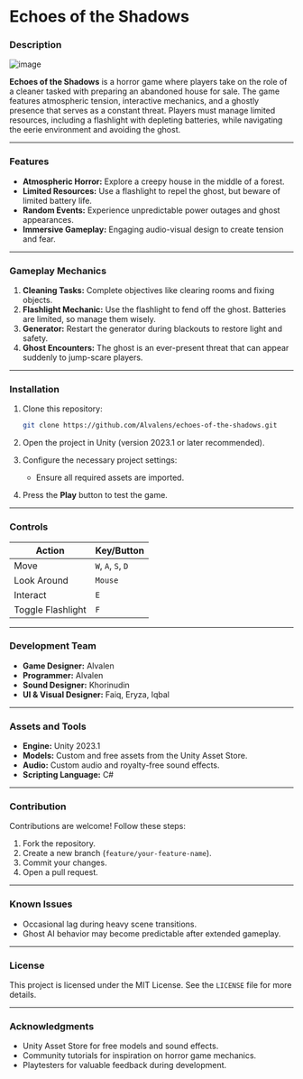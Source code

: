 # Echoes of the Shadows

### Description

![image](https://github.com/user-attachments/assets/07088720-7577-43b9-89c9-451da42cd86d)

**Echoes of the Shadows** is a horror game where players take on the role of a cleaner tasked with preparing an abandoned house for sale. The game features atmospheric tension, interactive mechanics, and a ghostly presence that serves as a constant threat. Players must manage limited resources, including a flashlight with depleting batteries, while navigating the eerie environment and avoiding the ghost.

---

### Features

- **Atmospheric Horror:** Explore a creepy house in the middle of a forest.
- **Limited Resources:** Use a flashlight to repel the ghost, but beware of limited battery life.
- **Random Events:** Experience unpredictable power outages and ghost appearances.
- **Immersive Gameplay:** Engaging audio-visual design to create tension and fear.

---

### Gameplay Mechanics

1. **Cleaning Tasks:** Complete objectives like clearing rooms and fixing objects.
2. **Flashlight Mechanic:** Use the flashlight to fend off the ghost. Batteries are limited, so manage them wisely.
3. **Generator:** Restart the generator during blackouts to restore light and safety.
4. **Ghost Encounters:** The ghost is an ever-present threat that can appear suddenly to jump-scare players.

---

### Installation

1. Clone this repository:

   ```bash
   git clone https://github.com/Alvalens/echoes-of-the-shadows.git
   ```
2. Open the project in Unity (version 2023.1 or later recommended).
3. Configure the necessary project settings:

   - Ensure all required assets are imported.
4. Press the **Play** button to test the game.

---

### Controls

| Action            | Key/Button                 |
| ----------------- | -------------------------- |
| Move              | `W`, `A`, `S`, `D` |
| Look Around       | `Mouse`                  |
| Interact          | `E`                      |
| Toggle Flashlight | `F`                      |

---

### Development Team

- **Game Designer:** Alvalen
- **Programmer:** Alvalen
- **Sound Designer:** Khorinudin
- **UI & Visual Designer:** Faiq, Eryza, Iqbal

---

### Assets and Tools

- **Engine:** Unity 2023.1
- **Models:** Custom and free assets from the Unity Asset Store.
- **Audio:** Custom audio and royalty-free sound effects.
- **Scripting Language:** C#

---

### Contribution

Contributions are welcome! Follow these steps:

1. Fork the repository.
2. Create a new branch (`feature/your-feature-name`).
3. Commit your changes.
4. Open a pull request.

---

### Known Issues

- Occasional lag during heavy scene transitions.
- Ghost AI behavior may become predictable after extended gameplay.

---

### License

This project is licensed under the MIT License. See the `LICENSE` file for more details.

---

### Acknowledgments

- Unity Asset Store for free models and sound effects.
- Community tutorials for inspiration on horror game mechanics.
- Playtesters for valuable feedback during development.
